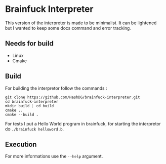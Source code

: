 # Brainfuck Interpreter
This version of the interpreter is made to be minimalist. It can be lightened but I wanted to keep some docs command and error tracking.

## Needs for build
- Linux
- Cmake

## Build
For building the interpretor follow the commands :
```
git clone https://github.com/HashDG/brainfuck-interpreter.git
cd brainfuck-interpreter
mkdir build | cd build
cmake ..
cmake --build .
```
For tests I put a Hello World program in brainfuck, for starting the interpretor do `./brainfuck helloword.b`.

## Execution
For more informations use the `--help` argument.

